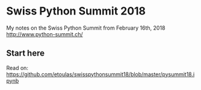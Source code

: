 # Swiss Python Summit 2018
My notes on the Swiss Python Summit from February 16th, 2018 http://www.python-summit.ch/

## Start here
Read on: https://github.com/etoulas/swisspythonsummit18/blob/master/pysummit18.ipynb

